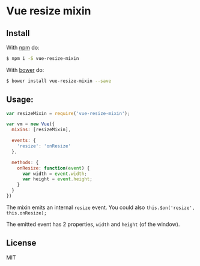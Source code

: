 # Vue resize mixin

## Install

With [npm](http://npmjs.org) do:

```bash
$ npm i -S vue-resize-mixin
```

With [bower](http://bower.io/) do:

```bash
$ bower install vue-resize-mixin --save 
```

## Usage:

```js
var resizeMixin = require('vue-resize-mixin');

var vm = new Vue({
  mixins: [resizeMixin],

  events: {
    'resize': 'onResize'
  },

  methods: {
    onResize: function(event) {
      var width = event.width;
      var height = event.height;
    }
  }
})
```

The mixin emits an internal `resize` event.
You could also `this.$on('resize', this.onResize);`

The emitted event has 2 properties, `width` and `height` (of the window).

## License

MIT
